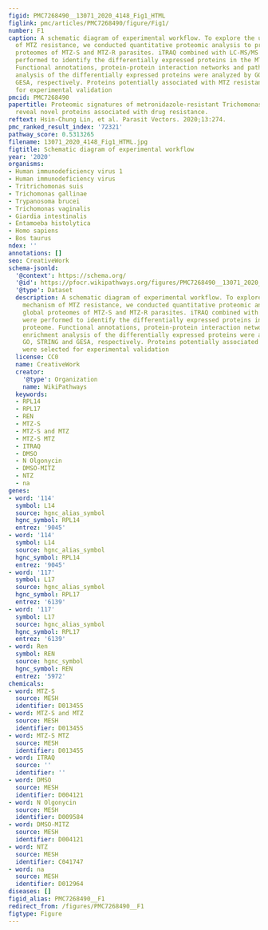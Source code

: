 ```yaml
---
figid: PMC7268490__13071_2020_4148_Fig1_HTML
figlink: pmc/articles/PMC7268490/figure/Fig1/
number: F1
caption: A schematic diagram of experimental workflow. To explore the underlying mechanism
  of MTZ resistance, we conducted quantitative proteomic analysis to profile global
  proteomes of MTZ-S and MTZ-R parasites. iTRAQ combined with LC-MS/MS analysis were
  performed to identify the differentially expressed proteins in the MTZ-R proteome.
  Functional annotations, protein-protein interaction networks and pathway enrichment
  analysis of the differentially expressed proteins were analyzed by GO, STRING and
  GESA, respectively. Proteins potentially associated with MTZ resistance were selected
  for experimental validation
pmcid: PMC7268490
papertitle: Proteomic signatures of metronidazole-resistant Trichomonas vaginalis
  reveal novel proteins associated with drug resistance.
reftext: Hsin-Chung Lin, et al. Parasit Vectors. 2020;13:274.
pmc_ranked_result_index: '72321'
pathway_score: 0.5313265
filename: 13071_2020_4148_Fig1_HTML.jpg
figtitle: Schematic diagram of experimental workflow
year: '2020'
organisms:
- Human immunodeficiency virus 1
- Human immunodeficiency virus
- Tritrichomonas suis
- Trichomonas gallinae
- Trypanosoma brucei
- Trichomonas vaginalis
- Giardia intestinalis
- Entamoeba histolytica
- Homo sapiens
- Bos taurus
ndex: ''
annotations: []
seo: CreativeWork
schema-jsonld:
  '@context': https://schema.org/
  '@id': https://pfocr.wikipathways.org/figures/PMC7268490__13071_2020_4148_Fig1_HTML.html
  '@type': Dataset
  description: A schematic diagram of experimental workflow. To explore the underlying
    mechanism of MTZ resistance, we conducted quantitative proteomic analysis to profile
    global proteomes of MTZ-S and MTZ-R parasites. iTRAQ combined with LC-MS/MS analysis
    were performed to identify the differentially expressed proteins in the MTZ-R
    proteome. Functional annotations, protein-protein interaction networks and pathway
    enrichment analysis of the differentially expressed proteins were analyzed by
    GO, STRING and GESA, respectively. Proteins potentially associated with MTZ resistance
    were selected for experimental validation
  license: CC0
  name: CreativeWork
  creator:
    '@type': Organization
    name: WikiPathways
  keywords:
  - RPL14
  - RPL17
  - REN
  - MTZ-S
  - MTZ-S and MTZ
  - MTZ-S MTZ
  - ITRAQ
  - DMSO
  - N Olgonycin
  - DMSO-MITZ
  - NTZ
  - na
genes:
- word: '114'
  symbol: L14
  source: hgnc_alias_symbol
  hgnc_symbol: RPL14
  entrez: '9045'
- word: '114'
  symbol: L14
  source: hgnc_alias_symbol
  hgnc_symbol: RPL14
  entrez: '9045'
- word: '117'
  symbol: L17
  source: hgnc_alias_symbol
  hgnc_symbol: RPL17
  entrez: '6139'
- word: '117'
  symbol: L17
  source: hgnc_alias_symbol
  hgnc_symbol: RPL17
  entrez: '6139'
- word: Ren
  symbol: REN
  source: hgnc_symbol
  hgnc_symbol: REN
  entrez: '5972'
chemicals:
- word: MTZ-S
  source: MESH
  identifier: D013455
- word: MTZ-S and MTZ
  source: MESH
  identifier: D013455
- word: MTZ-S MTZ
  source: MESH
  identifier: D013455
- word: ITRAQ
  source: ''
  identifier: ''
- word: DMSO
  source: MESH
  identifier: D004121
- word: N Olgonycin
  source: MESH
  identifier: D009584
- word: DMSO-MITZ
  source: MESH
  identifier: D004121
- word: NTZ
  source: MESH
  identifier: C041747
- word: na
  source: MESH
  identifier: D012964
diseases: []
figid_alias: PMC7268490__F1
redirect_from: /figures/PMC7268490__F1
figtype: Figure
---
```

